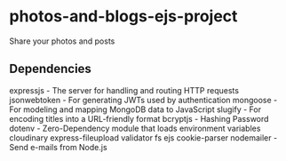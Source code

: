 # photos-and-blogs-ejs-project
Share your photos and posts


## Dependencies

expressjs - The server for handling and routing HTTP requests
jsonwebtoken - For generating JWTs used by authentication
mongoose - For modeling and mapping MongoDB data to JavaScript
slugify - For encoding titles into a URL-friendly format
bcryptjs - Hashing Password
dotenv - Zero-Dependency module that loads environment variables
cloudinary 
express-fileupload
validator
fs
ejs
cookie-parser
nodemailer - Send e-mails from Node.js
 
